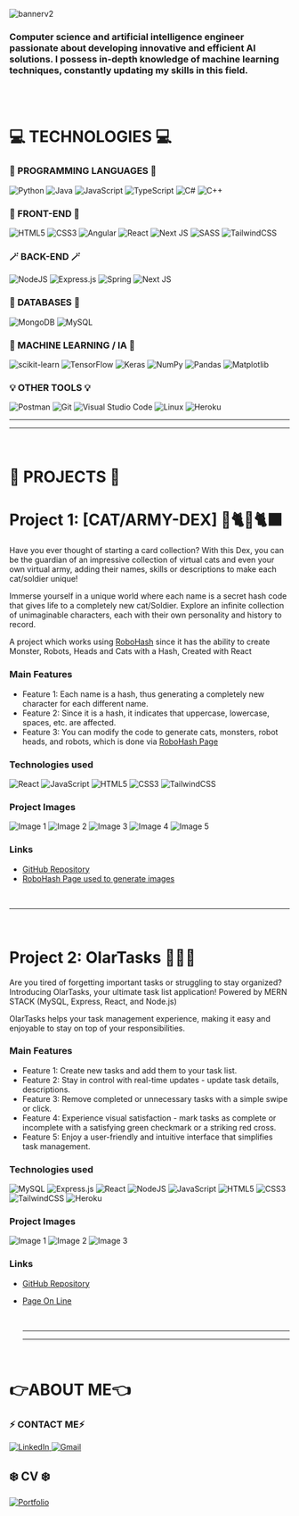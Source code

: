![bannerv2](https://github.com/DanielOlarte-GitHub/DanielOlarte-GitHub/blob/main/Cover%20Daniel%20Olarte%20GIF%2011S.gif)


### Computer science and artificial intelligence engineer passionate about developing innovative and efficient AI solutions. I possess in-depth knowledge of machine learning techniques, constantly updating my skills in this field.

<br><br>



# 💻 TECHNOLOGIES 💻

### 🔮 PROGRAMMING LANGUAGES 🔮
![Python](https://img.shields.io/badge/python-3670A0?style=for-the-badge&logo=python&logoColor=ffdd54)
![Java](https://img.shields.io/badge/java-%23ED8B00.svg?style=for-the-badge&logo=openjdk&logoColor=white)
![JavaScript](https://img.shields.io/badge/javascript-%23323330.svg?style=for-the-badge&logo=javascript&logoColor=%23F7DF1E)
![TypeScript](https://img.shields.io/badge/typescript-%23007ACC.svg?style=for-the-badge&logo=typescript&logoColor=white)
![C#](https://img.shields.io/badge/c%23-%23239120.svg?style=for-the-badge&logo=c-sharp&logoColor=white)
![C++](https://img.shields.io/badge/c++-%2300599C.svg?style=for-the-badge&logo=c%2B%2B&logoColor=white)

### 🧩 FRONT-END 🧩
![HTML5](https://img.shields.io/badge/html5-%23E34F26.svg?style=for-the-badge&logo=html5&logoColor=white)
![CSS3](https://img.shields.io/badge/css3-%231572B6.svg?style=for-the-badge&logo=css3&logoColor=white)
![Angular](https://img.shields.io/badge/angular-%23DD0031.svg?style=for-the-badge&logo=angular&logoColor=white)
![React](https://img.shields.io/badge/react-%2320232a.svg?style=for-the-badge&logo=react&logoColor=%2361DAFB)
![Next JS](https://img.shields.io/badge/Next-black?style=for-the-badge&logo=next.js&logoColor=white)
![SASS](https://img.shields.io/badge/SASS-hotpink.svg?style=for-the-badge&logo=SASS&logoColor=white)
![TailwindCSS](https://img.shields.io/badge/tailwindcss-%2338B2AC.svg?style=for-the-badge&logo=tailwind-css&logoColor=white)

### 🪄 BACK-END 🪄
![NodeJS](https://img.shields.io/badge/node.js-6DA55F?style=for-the-badge&logo=node.js&logoColor=white)
![Express.js](https://img.shields.io/badge/express.js-%23404d59.svg?style=for-the-badge&logo=express&logoColor=%2361DAFB)
![Spring](https://img.shields.io/badge/spring-%236DB33F.svg?style=for-the-badge&logo=spring&logoColor=white)
![Next JS](https://img.shields.io/badge/Next-black?style=for-the-badge&logo=next.js&logoColor=white)

### 📍 DATABASES 📍
![MongoDB](https://img.shields.io/badge/MongoDB-%234ea94b.svg?style=for-the-badge&logo=mongodb&logoColor=white)
![MySQL](https://img.shields.io/badge/mysql-%2300f.svg?style=for-the-badge&logo=mysql&logoColor=white)
</br>

### 🤖 MACHINE LEARNING / IA 🤖
![scikit-learn](https://img.shields.io/badge/scikit--learn-%23F7931E.svg?style=for-the-badge&logo=scikit-learn&logoColor=white)
![TensorFlow](https://img.shields.io/badge/TensorFlow-%23FF6F00.svg?style=for-the-badge&logo=TensorFlow&logoColor=white)
![Keras](https://img.shields.io/badge/Keras-%23D00000.svg?style=for-the-badge&logo=Keras&logoColor=white)
![NumPy](https://img.shields.io/badge/numpy-%23013243.svg?style=for-the-badge&logo=numpy&logoColor=white)
![Pandas](https://img.shields.io/badge/pandas-%23150458.svg?style=for-the-badge&logo=pandas&logoColor=white)
![Matplotlib](https://img.shields.io/badge/Matplotlib-%23ffffff.svg?style=for-the-badge&logo=Matplotlib&logoColor=black)

### 💡 OTHER TOOLS 💡
![Postman](https://img.shields.io/badge/Postman-FF6C37?style=for-the-badge&logo=postman&logoColor=white)
![Git](https://img.shields.io/badge/git-%23F05033.svg?style=for-the-badge&logo=git&logoColor=white)
![Visual Studio Code](https://img.shields.io/badge/Visual%20Studio%20Code-0078d7.svg?style=for-the-badge&logo=visual-studio-code&logoColor=white)
![Linux](https://img.shields.io/badge/Linux-FCC624?style=for-the-badge&logo=linux&logoColor=black)
![Heroku](https://img.shields.io/badge/heroku-%23430098.svg?style=for-the-badge&logo=heroku&logoColor=white)
<br><hr><hr><br>

# 🦑 PROJECTS 🦑

# Project 1: [CAT/ARMY-DEX] 🔫🐈🔫🐈‍⬛

Have you ever thought of starting a card collection? With this Dex, you can be the guardian of an impressive collection of virtual cats and even your own virtual army, adding their names, skills or descriptions to make each cat/soldier unique!

Immerse yourself in a unique world where each name is a secret hash code that gives life to a completely new cat/Soldier. Explore an infinite collection of unimaginable characters, each with their own personality and history to record.

A project which works using <a href="https://robohash.org/">RoboHash</a> since it has the ability to create Monster, Robots, Heads and Cats with a Hash, Created with React

### Main Features

- Feature 1: Each name is a hash, thus generating a completely new character for each different name.
- Feature 2: Since it is a hash, it indicates that uppercase, lowercase, spaces, etc. are affected.
- Feature 3: You can modify the code to generate cats, monsters, robot heads, and robots, which is done via <a href="https://robohash.org/">RoboHash Page</a>

### Technologies used

![React](https://img.shields.io/badge/react-%2320232a.svg?style=for-the-badge&logo=react&logoColor=%2361DAFB)
![JavaScript](https://img.shields.io/badge/javascript-%23323330.svg?style=for-the-badge&logo=javascript&logoColor=%23F7DF1E)
![HTML5](https://img.shields.io/badge/html5-%23E34F26.svg?style=for-the-badge&logo=html5&logoColor=white)
![CSS3](https://img.shields.io/badge/css3-%231572B6.svg?style=for-the-badge&logo=css3&logoColor=white)
![TailwindCSS](https://img.shields.io/badge/tailwindcss-%2338B2AC.svg?style=for-the-badge&logo=tailwind-css&logoColor=white)

### Project Images

![Image 1](https://github.com/DanielOlarte-GitHub/DanielOlarte-GitHub/assets/80644486/4213b55f-aeb6-4534-8fbf-01a9820052eb)
![Image 2](https://github.com/DanielOlarte-GitHub/DanielOlarte-GitHub/assets/80644486/406071cb-6d47-49da-89d9-f706588d1866)
![Image 3](https://github.com/DanielOlarte-GitHub/DanielOlarte-GitHub/assets/80644486/7cbd1364-8299-4188-9266-33173b5c2718)
![Image 4](https://github.com/DanielOlarte-GitHub/DanielOlarte-GitHub/assets/80644486/bc64dbe3-da90-4395-a405-ba389d7d608d)
![Image 5](https://github.com/DanielOlarte-GitHub/DanielOlarte-GitHub/assets/80644486/a57d26d3-2618-4f3f-9dba-ebcc3d5ac3fe)

### Links

- [GitHub Repository](https://github.com/DanielOlarte-GitHub/Cat-Army-DEX)
- [RoboHash Page used to generate images](https://robohash.org/)
  
  
<br><hr><br>

# Project 2: OlarTasks 📝✅❌

Are you tired of forgetting important tasks or struggling to stay organized? Introducing OlarTasks, your ultimate task list application! Powered by MERN STACK (MySQL, Express, React, and Node.js)

OlarTasks helps your task management experience, making it easy and enjoyable to stay on top of your responsibilities.

### Main Features

- Feature 1: Create new tasks and add them to your task list.
- Feature 2: Stay in control with real-time updates - update task details, descriptions.
- Feature 3: Remove completed or unnecessary tasks with a simple swipe or click.
- Feature 4: Experience visual satisfaction - mark tasks as complete or incomplete with a satisfying green checkmark or a striking red cross.
- Feature 5: Enjoy a user-friendly and intuitive interface that simplifies task management.

### Technologies used

![MySQL](https://img.shields.io/badge/mysql-%2300f.svg?style=for-the-badge&logo=mysql&logoColor=white)
![Express.js](https://img.shields.io/badge/express.js-%23404d59.svg?style=for-the-badge&logo=express&logoColor=%2361DAFB)
![React](https://img.shields.io/badge/react-%2320232a.svg?style=for-the-badge&logo=react&logoColor=%2361DAFB)
![NodeJS](https://img.shields.io/badge/node.js-6DA55F?style=for-the-badge&logo=node.js&logoColor=white)
![JavaScript](https://img.shields.io/badge/javascript-%23323330.svg?style=for-the-badge&logo=javascript&logoColor=%23F7DF1E)
![HTML5](https://img.shields.io/badge/html5-%23E34F26.svg?style=for-the-badge&logo=html5&logoColor=white)
![CSS3](https://img.shields.io/badge/css3-%231572B6.svg?style=for-the-badge&logo=css3&logoColor=white)
![TailwindCSS](https://img.shields.io/badge/tailwindcss-%2338B2AC.svg?style=for-the-badge&logo=tailwind-css&logoColor=white)
![Heroku](https://img.shields.io/badge/heroku-%23430098.svg?style=for-the-badge&logo=heroku&logoColor=white)

### Project Images

![Image 1](https://github.com/DanielOlarte-GitHub/DanielOlarte-GitHub/assets/80644486/e50c33da-9ece-4652-9663-fce7fa70eb02)
![Image 2](https://github.com/DanielOlarte-GitHub/DanielOlarte-GitHub/assets/80644486/04537e61-5694-439d-8055-9b3be98fabe0)
![Image 3](https://github.com/DanielOlarte-GitHub/DanielOlarte-GitHub/assets/80644486/4881a71f-bc7a-4b5a-86d3-caaa04d588ab)

### Links

- [GitHub Repository](https://github.com/DanielOlarte-GitHub/OlarTasks)
- [Page On Line](https://olartasks.herokuapp.com/)

  <br><hr><hr><br>



# 👉ABOUT ME👈
### ⚡ CONTACT ME⚡
<a href="https://www.linkedin.com/in/danielolarteavila/"> ![LinkedIn](https://img.shields.io/badge/linkedin-%230077B5.svg?style=for-the-badge&logo=linkedin&logoColor=white)  </a>
<a href="mailto:danielolarte2012@gmail.com">![Gmail](https://img.shields.io/badge/Gmail-D14836?style=for-the-badge&logo=gmail&logoColor=white)</a>
  
## ❄️ CV ❄️ 
<a href="https://github.com/DanielOlarte-GitHub/DanielOlarte-GitHub/blob/main/Daniel%20Olarte%20CV%20EN.pdf" download="CV DANIEL OLARTE"> ![Portfolio](https://img.shields.io/badge/Portfolio-%23000000.svg?style=for-the-badge&logo=firefox&logoColor=#FF7139) </a>

<br>
